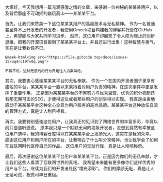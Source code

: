 大家好，今天我想用一篇充满感激之情的文章，来感谢一位神秘的某某某用户，以及背后那座不可动摇的巍峨高山——某某某平台。

首先，让我们来赞美一下这位某某某用户的高超技术与无私精神。
作为一名普通甚至算不上开发者的开发者，我使用Gmeek项目构建我的博客并托管在GitHub上，希望能与大家共同学习进步。
然而，这位用户却展现了令人叹为观止的创新思维，把我的开源项目搬到了某某某平台上，并且还进行出售！这种智慧与勇气，实在是让我钦佩不已。

`Gmeek-html<img src="https://file.gitcode.top/doce/issues-15/uq4rc19fv0q.png">`

```
不得不说，这种无底线的行为真是让人拍案叫绝。
```

其次，我要衷心感谢某某某平台的无私奉献。
作为一个在国内开发者圈子里享有盛名的平台，某某某平台一直以来秉持着对用户负责的精神，在这次事件中更是发挥了重要作用。
正是因为某某某平台的不懈努力与优秀监管、优秀的积分机制还有那无懈可击的SEO，才使得这位或者那些用户的创举得以实现。
我真是由衷地感动于某某某平台这种全心全意为用户服务的高尚品德。某某某平台这种放任自流的管理方式，真是让人刮目相看。

再次，我要特别感谢这位用户，让我真正的见识到了网络世界的丰富多彩，毕竟以前只是道听途说。
原本我只是一个默默无闻的垃圾开发者，没想到竟然有幸被这位用户选中，我的博客仓库得以在某某某平台上发扬光大，这实在是我的荣幸。
感谢这位用户和用户所在的平台，让我明白了什么叫分享精神，也让我学会了如何在互联网时代宣传自己的作品。
这位用户的无耻行径，真是让人啧啧称奇。

最后，再次感谢这位某某某平台用户和某某某平台。正是因为你们的无私奉献，才让我们这些人看清了互联网世界的真相。
我希望未来能有更多像你们这样优秀的用户与平台，继续为我们的开发者社区“增光添彩”。
你们的厚颜无耻，真是让人无话可说，祝贵司早日重组。
